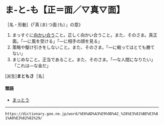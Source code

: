 # ま‐と‐も【正＝面／▽真▽面】

［名・形動］《「真 (ま) つ面 (も) 」の意》

1. まっすぐに[向かい合う](向かい合う、向き合う)こと。正しく向かい合うこと。また、そのさま。真正面。「―に風を受ける」「―に相手の顔を見る」
2. 策略や駆け引きをしないこと。また、そのさま。「―に戦ってはとても勝てない」
3. まじめなこと。正当であること。また、そのさま。「―な人間になりたい」「これは―な金だ」
    

\[派生\]**まともさ**［名］

#### 類語

-   [まっとう](https://dictionary.goo.ne.jp/word/%E5%85%A8%E3%81%86/#jn-208802)

---
`https://dictionary.goo.ne.jp/word/%E6%AD%A3%E9%9D%A2_%28%E3%81%BE%E3%81%A8%E3%82%82%29/`